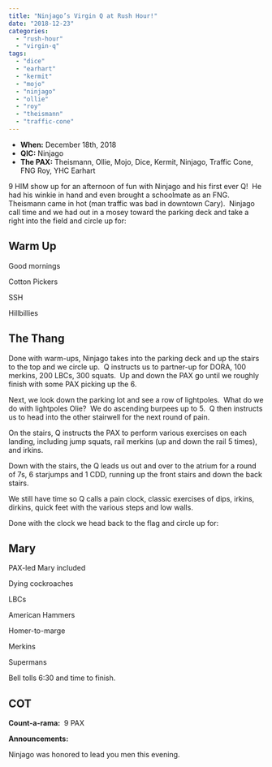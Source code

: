 ```yaml
---
title: "Ninjago’s Virgin Q at Rush Hour!"
date: "2018-12-23"
categories: 
  - "rush-hour"
  - "virgin-q"
tags: 
  - "dice"
  - "earhart"
  - "kermit"
  - "mojo"
  - "ninjago"
  - "ollie"
  - "roy"
  - "theismann"
  - "traffic-cone"
---
```


- **When:** December 18th, 2018
- **QIC:** Ninjago
- **The PAX:** Theismann, Ollie, Mojo, Dice, Kermit, Ninjago, Traffic Cone, FNG Roy, YHC Earhart

9 HIM show up for an afternoon of fun with Ninjago and his first ever Q!  He had his winkie in hand and even brought a schoolmate as an FNG.  Theismann came in hot (man traffic was bad in downtown Cary).  Ninjago call time and we had out in a mosey toward the parking deck and take a right into the field and circle up for:

## Warm Up

  
Good mornings

Cotton Pickers

SSH

Hillbillies

## The Thang

Done with warm-ups, Ninjago takes into the parking deck and up the stairs to the top and we circle up.  Q instructs us to partner-up for DORA, 100 merkins, 200 LBCs, 300 squats.  Up and down the PAX go until we roughly finish with some PAX picking up the 6. 

Next, we look down the parking lot and see a row of lightpoles.  What do we do with lightpoles Olie?  We do ascending burpees up to 5.  Q then instructs us to head into the other stairwell for the next round of pain.

On the stairs, Q instructs the PAX to perform various exercises on each landing, including jump squats, rail merkins (up and down the rail 5 times), and irkins.

Down with the stairs, the Q leads us out and over to the atrium for a round of 7s, 6 starjumps and 1 CDD, running up the front stairs and down the back stairs. 

We still have time so Q calls a pain clock, classic exercises of dips, irkins, dirkins, quick feet with the various steps and low walls.

Done with the clock we head back to the flag and circle up for:

## Mary

PAX-led Mary included

Dying cockroaches

LBCs

American Hammers

Homer-to-marge

Merkins

Supermans

Bell tolls 6:30 and time to finish.

## COT

**Count-a-rama:**  9 PAX

**Announcements:**

Ninjago was honored to lead you men this evening.

